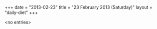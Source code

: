 +++
date = "2013-02-23"
title = "23 February 2013 (Saturday)"
layout = "daily-diet"
+++


\<no entries\>
